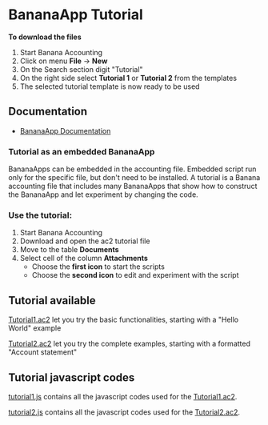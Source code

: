 # BananaApp Tutorial

**To download the files**

1. Start Banana Accounting
2. Click on menu **File** -> **New**
3. On the Search section digit "Tutorial"
4. On the right side select **Tutorial 1** or **Tutorial 2** from the templates
5. The selected tutorial template is now ready to be used

## Documentation
* [BananaApp Documentation](https://www.banana.ch/doc9/en/node/4065)

### Tutorial as an embedded BananaApp
BananaApps can be embedded in the accounting file.
Embedded script run only for the specific file, but don't need to be installed. 
A  tutorial is a  Banana accounting file that includes many BananaApps that show how to construct the BananaApp and let  experiment by changing the code. 

### Use the tutorial: 

1. Start Banana Accounting
2. Download and open the ac2 tutorial file 
3. Move to  the table **Documents**
4. Select cell of the column **Attachments**
   * Choose the **first icon** to start the scripts
   * Choose the **second icon** to edit and experiment with the script 

## Tutorial available
[Tutorial1.ac2](https://github.com/BananaAccounting/General/blob/master/TutorialApps/tutorial1.ac2?raw=true) let you try the basic functionalities, starting with a "Hello World" example

[Tutorial2.ac2](https://github.com/BananaAccounting/General/blob/master/TutorialApps/tutorial2.ac2?raw=true) let you try the complete examples, starting with a formatted "Account statement"
 
## Tutorial javascript codes
[tutorial1.js](https://raw.githubusercontent.com/BananaAccounting/General/master/TutorialApps/tutorial1.js) contains all the javascript codes used for the [Tutorial1.ac2](https://github.com/BananaAccounting/General/blob/master/TutorialApps/tutorial1.ac2?raw=true).

[tutorial2.js](https://raw.githubusercontent.com/BananaAccounting/General/master/TutorialApps/tutorial2.js) contains all the javascript codes used for the [Tutorial2.ac2](https://github.com/BananaAccounting/General/blob/master/TutorialApps/tutorial2.ac2?raw=true).

